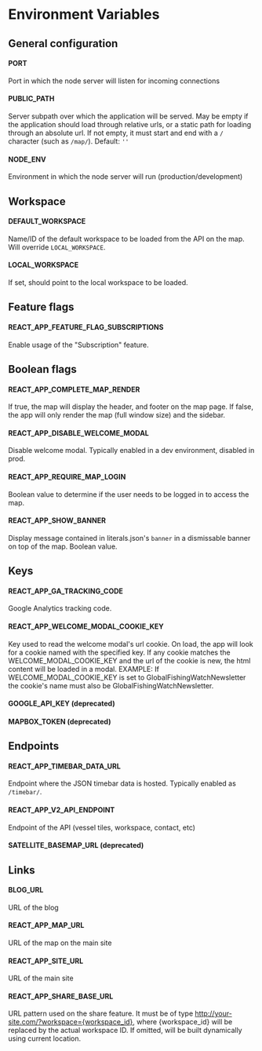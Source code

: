 # Environment Variables

## General configuration

#### PORT

Port in which the node server will listen for incoming connections

#### PUBLIC_PATH

Server subpath over which the application will be served. May be empty if the application should load through relative urls, or a static path for loading through an absolute url. If not empty, it must start and end with a `/` character (such as `/map/`). Default: `''`

#### NODE_ENV

Environment in which the node server will run (production/development)

## Workspace

#### DEFAULT_WORKSPACE

Name/ID of the default workspace to be loaded from the API on the map. Will override `LOCAL_WORKSPACE`.

#### LOCAL_WORKSPACE

If set, should point to the local workspace to be loaded.

## Feature flags

#### REACT_APP_FEATURE_FLAG_SUBSCRIPTIONS

Enable usage of the "Subscription" feature.

## Boolean flags

#### REACT_APP_COMPLETE_MAP_RENDER

If true, the map will display the header, and footer on the map page. If false, the app will only render the map (full window size) and the sidebar.

#### REACT_APP_DISABLE_WELCOME_MODAL

Disable welcome modal. Typically enabled in a dev environment, disabled in prod.

#### REACT_APP_REQUIRE_MAP_LOGIN

Boolean value to determine if the user needs to be logged in to access the map.

#### REACT_APP_SHOW_BANNER

Display message contained in literals.json's `banner` in a dismissable banner on top of the map. Boolean value.

## Keys

#### REACT_APP_GA_TRACKING_CODE

Google Analytics tracking code.

#### REACT_APP_WELCOME_MODAL_COOKIE_KEY

Key used to read the welcome modal's url cookie. On load, the app will look for a cookie named with the specified key. If any cookie matches the WELCOME_MODAL_COOKIE_KEY and the url of the cookie is new, the html content will be loaded in a modal. EXAMPLE: If WELCOME_MODAL_COOKIE_KEY is set to GlobalFishingWatchNewsletter the cookie's name must also be GlobalFishingWatchNewsletter.

#### GOOGLE_API_KEY (deprecated)

#### MAPBOX_TOKEN (deprecated)

## Endpoints

#### REACT_APP_TIMEBAR_DATA_URL

Endpoint where the JSON timebar data is hosted. Typically enabled as `/timebar/`.

#### REACT_APP_V2_API_ENDPOINT

Endpoint of the API (vessel tiles, workspace, contact, etc)

#### SATELLITE_BASEMAP_URL (deprecated)

## Links

#### BLOG_URL

URL of the blog

#### REACT_APP_MAP_URL

URL of the map on the main site

#### REACT_APP_SITE_URL

URL of the main site

#### REACT_APP_SHARE_BASE_URL

URL pattern used on the share feature. It must be of type http://your-site.com/?workspace={workspace_id}, where {workspace_id} will be replaced by the actual workspace ID. If omitted, will be built dynamically using current location.
